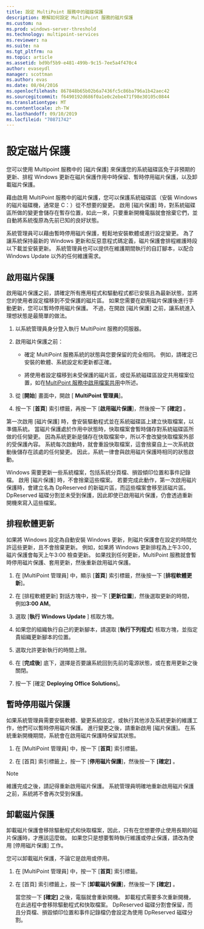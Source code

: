 ```yaml
---
title: 設定 MultiPoint 服務中的磁碟保護
description: 瞭解如何設定 MultiPoint 服務的磁片保護
ms.custom: na
ms.prod: windows-server-threshold
ms.technology: multipoint-services
ms.reviewer: na
ms.suite: na
ms.tgt_pltfrm: na
ms.topic: article
ms.assetid: bd9bf5b9-e481-499b-9c15-7ee5a4f470c4
author: evaseydl
manager: scottman
ms.author: evas
ms.date: 08/04/2016
ms.openlocfilehash: 867848b65b02b6a7436fc5c86ba796a1b42aec42
ms.sourcegitcommit: f6490192d686f0a1e0c2ebe471f98e30105c0844
ms.translationtype: MT
ms.contentlocale: zh-TW
ms.lasthandoff: 09/10/2019
ms.locfileid: "70871742"
---
```

# <a name="configure-disk-protection"></a>設定磁片保護
您可以使用 Multipoint 服務中的 [磁片保護] 來保護您的系統磁碟區免于非預期的更新、排程 Windows 更新在磁片保護作用中時保留、暫時停用磁片保護，以及卸載磁片保護。  
  
藉由啟用 MultiPoint 服務中的磁片保護，您可以保護系統磁碟區（安裝 Windows 的磁片磁碟機，通常是 C：）從不想要的變更。 啟用 [磁片保護] 時，對系統磁碟區所做的變更會儲存在暫存位置，如此一來，只要重新開機電腦就會捨棄它們，並自動將系統復原為先前已知的良好狀態。  
  
系統管理員可以藉由暫時停用磁片保護，輕鬆地安裝軟體或進行設定變更。 為了讓系統保持最新的 Windows 更新和反惡意程式碼定義，磁片保護會排程維護時段以下載並安裝更新。 系統管理員也可以提供在維護期間執行的自訂腳本，以配合 Windows Update 以外的任何維護需求。  
  
## <a name="enable-disk-protection"></a>啟用磁片保護  
啟用磁片保護之前，請確定所有應用程式和驅動程式都已安裝且為最新狀態，並將您的使用者設定檔移到不受保護的磁片區。 如果您需要在啟用磁片保護後進行手動更新，您可以暫時停用磁片保護。 不過，在開啟 [磁片保護] 之前，讓系統進入理想狀態是最簡單的做法。  
  
 
1.  以系統管理員身分登入執行 MultiPoint 服務的伺服器。  
  
2.  啟用磁片保護之前：  
  
    -   確定 MultiPoint 服務系統的狀態與您要保留的完全相同。 例如，請確定已安裝的軟體、系統設定和更新都正確。  
  
    -   將使用者設定檔移到未受保護的磁片區，或從系統磁碟區設定共用檔案位置，如在[MultiPoint 服務中啟用檔案共用](Enable-file-sharing-in-MultiPoint-services.md)中所述。  
  
3.  從 [**開始**] 畫面中，開啟 [ **MultiPoint 管理員**]。  
  
4.  按一下 [**首頁**] 索引標籤，再按一下 [**啟用磁片保護**]，然後按一下 **[確定]** 。  
  
第一次啟用 [磁片保護] 時，會安裝驅動程式並在系統磁碟區上建立快取檔案，以準備系統。 當磁片保護處於作用中狀態時，快取檔案會暫時儲存對系統磁碟區所做的任何變更。 因為系統更新是儲存在快取檔案中，所以不會改變快取檔案外部的受保護內容。 系統每次啟動時，就會重設快取檔案，這會捨棄自上一次系統啟動後儲存在該處的任何變更。 因此，系統一律會與啟用磁片保護時相同的狀態啟動。  
  
Windows 需要更新一些系統檔案，包括系統分頁檔、損毀傾印位置和事件記錄檔。 啟用 [磁片保護] 時，不會捨棄這些檔案。 若要完成此動作，第一次啟用磁片保護時，會建立名為 DpReserved 的新磁片區，而這些檔案會移至該磁片區。 DpReserved 磁碟分割並未受到保護，因此即使已啟用磁片保護，仍會透過重新開機來寫入這些檔案。  
  
## <a name="schedule-software-updates"></a>排程軟體更新  
如果將 Windows 設定為自動安裝 Windows 更新，則磁片保護會在設定的時間允許這些更新，且不會捨棄更新。 例如，如果將 Windows 更新排程為上午3:00，磁片保護會每天上午3:00 檢查更新。 如果找到任何更新，MultiPoint 服務就會暫時停用磁片保護、套用更新，然後重新啟用磁片保護。  
   
1.  在 [MultiPoint 管理員] 中，顯示 [**首頁**] 索引標籤，然後按一下 [**排程軟體更新**]。  
  
2.  在 [排程軟體更新] 對話方塊中，按一下 [**更新位置**]，然後選取更新的時間，例如**3:00 AM**。  
  
3.  選取 [**執行 Windows Update** ] 核取方塊。  
  
4.  如果您的組織執行自己的更新腳本，請選取 [**執行下列程式**] 核取方塊，並指定貴組織更新腳本的位置。  
  
5.  選取允許更新執行的時間上限。  
  
6.  在 [**完成後**] 底下，選擇是否要讓系統回到先前的電源狀態，或在套用更新之後關閉。  
  
7.  按一下 [確定 **Deploying Office Solutions**]。  
  
## <a name="temporarily-disable-disk-protection"></a>暫時停用磁片保護  
如果系統管理員需要安裝軟體、變更系統設定，或執行其他涉及系統更新的維護工作，他們可以暫時停用磁片保護。 進行變更之後，請重新啟用 [磁片保護]。 在系統重新開機期間，系統會在啟用磁片保護時保留其狀態。  
    
1.  在 [MultiPoint 管理員] 中，按一下 [**首頁**] 索引標籤。  
  
2.  在 [首頁] 索引標籤上，按一下 [**停用磁片保護**]，然後按一下 **[確定]** 。  
  
> [!NOTE]  
> 維護完成之後，請記得重新啟用磁片保護。 系統管理員明確地重新啟用磁片保護之前，系統將不會再次受到保護。  
  
## <a name="uninstall-disk-protection"></a>卸載磁片保護  
卸載磁片保護會移除驅動程式和快取檔案，因此，只有在您想要停止使用長期的磁片保護時，才應該這麼做。 如果您只是想要暫時執行維護或停止保護，請改為使用 [停用磁片保護] 工作。  
  
您可以卸載磁片保護，不論它是啟用或停用。  
   
1.  在 [MultiPoint 管理員] 中，按一下 [**首頁**] 索引標籤。  
  
2.  在 [首頁] 索引標籤上，按一下 [**卸載磁片保護**]，然後按一下 **[確定]** 。  
  
    當您按一下 **[確定]** 之後，電腦就會重新開機。 卸載程式需要多次重新開機，在此過程中會移除驅動程式和快取檔案。 DpReserved 磁碟分割會保留，而且分頁檔、損毀傾印位置和事件記錄檔仍會設定為使用 DpReserved 磁碟分割。